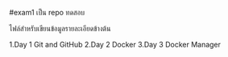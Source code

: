 #exam1
เป็น repo ทดสอบ


ไฟล์สำหรับเขียนข้อมูลรายละเอียดข้างต้น


1.Day 1 Git and GitHub
2.Day 2 Docker
3.Day 3 Docker Manager
